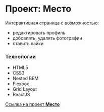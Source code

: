 # Проект: Место

Интерактивная страница с возможностью:
 * редактировать профиль
 * добовлять, удалять фотографии
 * ставить лайки

<!-- <img src="https://user-images.githubusercontent.com/101800268/171993443-1f168908-5e86-4367-96cd-769d9e118dcb.jpg"> -->
### Технологии
* HTML5
* CSS3
* Nested BEM
* Flexbox
* Grid Layout
* ReactJS

[Ссылка на проект **Место**](https://dmitry-user.github.io/react-mesto-auth/)